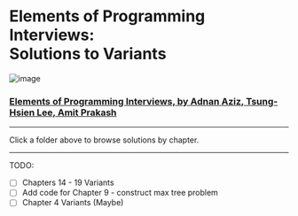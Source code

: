 # Elements of Programming Interviews: <br>Solutions to Variants

![image](https://user-images.githubusercontent.com/37650759/128461145-53ef354a-78d0-47de-9d6b-fb71cec8344e.png)


### [Elements of Programming Interviews, by Adnan Aziz, Tsung-Hsien Lee, Amit Prakash](https://www.amazon.com/Elements-Programming-Interviews-Insiders-Guide/dp/1479274836)

---

Click a folder above to browse solutions by chapter.

---

TODO:
 - [ ] Chapters 14 - 19 Variants
 - [ ] Add code for Chapter 9 - construct max tree problem
 - [ ] Chapter 4 Variants (Maybe)
